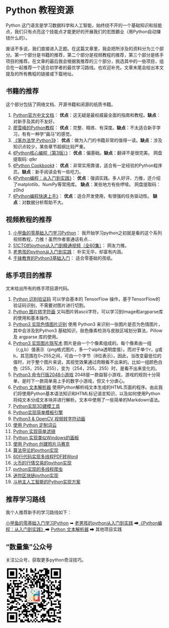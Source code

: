 # Python 教程资源

Python 这门语言是学习数据科学和人工智能，始终绕不开的一个基础知识和技能点，我们只有点亮这个技能点才能更好的开展我们的宏图霸业（用Python自动赚钱什么的）。

废话不多说，我们直接进入正题。在这篇文章里，我会把所涉及的资料分为三个部分。第一个部分是书籍的推荐，第二个部分是视频教程的推荐，第三个部分是练手项目的推荐。在文章的最后我会根据我推荐的三个部分，挑选其中的一些项目，组合在一起推荐一个适合初学者的最优学习路线。也欢迎补充。文章末尾会给出本文提及的所有教程的链接或下载地址。

## 书籍的推荐

这个部分包括了网络文档、开源书籍和闭源的纸质书籍。

1. [Python官方中文文档](https://docs.python.org/zh-cn/3/)：
  **优点**：这无疑是最权威最全面的指南和教程。**缺点**：对新手及其的不友好。
1. [廖雪峰的Python教程](https://www.liaoxuefeng.com/wiki/1016959663602400)：
  **优点**：完整、精炼、有深度。**缺点**：不太适合新手学习，有有一种学“画马”的感觉。
1. [《笨办法学 Python3》](https://u20150046.ctfile.com/fs/20150046-377173289)：
  **优点**：做为入门的书籍非常的值得一读。**缺点**：涉及知识点较少，某些章节超纲比较严重。
1. [《Python核心编程（第3版）》](https://pan.baidu.com/s/1ZQgOcgPigutxE5jXJYtkIA)：
  **优点**：偏基础。**缺点**：翻译不是很完美。
  网盘提取码: qtkr
1. [《Python Cookbook》](https://python3-cookbook.readthedocs.io/zh_CN/latest/)：
  **优点**：非常实用靠谱，适合有一定经验的Python程序员。**缺点**：新手阅读会有一些吃力。
1. [《Python编程：从入门到实践》](https://pan.baidu.com/s/18WXt1wun85LoB8xgp7DK1Q)：
  **优点**：强调实践。多人好评、力推，还介绍了matplotlib、NumPy等常用库。 **缺点**：某些地方有些啰嗦。
  网盘提取码：z0hd
1. [《Python编程快速上手》](https://pan.baidu.com/s/1a6POBv3DH4nVPfPlKznxTA)：
  **优点**：适合开发使用，有很强的任务驱动性。 **缺点**：对数据分析帮助不大。

## 视频教程的推荐

1. [小甲鱼的零基础入门学习Python](https://www.bilibili.com/video/av4050443?from=search&seid=11736689509167657635)：
  我开始学习python之初就是看的这个系列视频教程，力推！虽然作者普通话有点...
1. [51CTO的python从入门到精通视频（全60集）](https://www.bilibili.com/video/av30949272?from=search&seid=3592257396095587473)：
  网友力推。
1. [老男孩的python从入门到实践](https://www.bilibili.com/video/av58358030?from=search&seid=7109496458495009598)：
  朴实无华，却富有内涵。
1. [千锋教育的Python3基础入门](https://www.bilibili.com/video/av38942568?from=search&seid=14535538146835176567)：
  适合零基础的孩纸。

## 练手项目的推荐

文末给出所有的练手项目源代码。

1. [Python 识别验证码](https://github.com/PatrickLib/captcha_recognize)
  可以学会基本的 TensorFlow 操作，基于TensorFlow的验证码识别，不需要对图片进行切割。
1. [Python 图片转字符画](https://github.com/wang4yu6peng13/ImageToChar)
  又叫图片转ascii字符，可以学习到Image和argparse库的使用和基本操作。
1. [Python3 实现色情图片识别](https://github.com/hireny/nude_image)
  使用 Python3 来识别一张图片是否为色情图片，其中会涉及到Python3 基础知识，肤色像素检测与皮肤区域划分算法，Pillow 及 argparse 库的使用。
1. [Python3 实现图片隐写术](https://github.com/Liwenbin1996/python-Steganography)
  图片是由一个个像素组成的。每个像素由一组（r,g,b）值表示（png格式图片，多一个alpha透明度值）。而对于单个r，g或b，其范围在0~255之间，可由一个字节（8位表示）。因此，当改变最低位的值时，对于整个图片来说，其视觉效果通过肉眼看不出来的。比如一组颜色白色（255，255，255），变为（254，255，255）时，是看不出来变化的。
1. [Python3 命令行版2048小游戏](https://github.com/yangshun/2048-python)
  2048是一款益智小游戏，游戏的规则十分简单，是时下一款简单易上手的数字小游戏，但又十分虐心。
1. [Python 文本解析器](https://github.com/hireny/python_markup)
  使用Python解析纯文本生成的HTML页面的程序。由此我们将使用Python基本语法知识和HTML标记语言知识，以及如何使用Python将纯文本分成文本块并进行解析。文本中使用了一些简单的Markdown语法。
1. [Python实现3D建模工具](https://github.com/xylt/simple-CAD)
1. [Python实现简单模板引擎](https://github.com/Aiyane/template-engine)
1. [Python3 & OpenCV 视频转字符动画](https://github.com/joql/Video2CharacterAnimation)
1. [使用 Python 定制词云](https://github.com/fuqiuai/wordCloud)
1. [Python 实现简单滤镜](https://github.com/bluemomo112/NumpyFilter)
1. [Python 实现类似Windows的画板](https://github.com/ymh073819/Drawing_board)
1. [使用 Python 创建照片马赛克](https://blog.csdn.net/lm_is_dc/article/details/81412228)
1. [算法导论的python实现](https://github.com/haoxiang47/IntroductionToAlgorithms)
1. [60行代码实现多线程PDF转Word](https://github.com/python-fan/pdf2word)
1. [火币的行情交易的python实现](https://github.com/hadrianl/huobi)
1. [python实现的多线程爬虫](https://github.com/suliangxd/multithreading-spider)
1. [迷你区块链python实现](https://github.com/guanchao/mini_blockchain)
1. [斗地主人工智能的Python实现方案](https://github.com/zhozhou/DouDizhuAI)

## 推荐学习路线

我个人推荐新手的学习路线如下：

[小甲鱼的零基础入门学习Python](https://www.bilibili.com/video/av4050443?from=search&seid=11736689509167657635) ➡ [老男孩的python从入门到实践](https://www.bilibili.com/video/av58358030?from=search&seid=7109496458495009598) ➡[《Python编程：从入门到实践》](https://pan.baidu.com/s/18WXt1wun85LoB8xgp7DK1Q)➡ [Python 文本解析器](https://github.com/hireny/python_markup) ➡ 其他项目实践 

## “数量集”公众号

关注公众号，获取更多python奇淫技巧。

<img src="/static/wx-gzh.png" width="180px" />